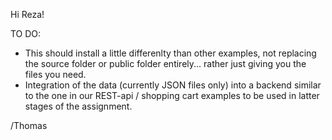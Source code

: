 Hi Reza!

TO DO:
* This should install a little differenlty than other examples, not replacing the source folder or public folder entirely... rather just giving you the files you need.
* Integration of the data (currently JSON files only) into a backend similar to the one in our REST-api / shopping cart examples to be used in latter stages of the assignment.

/Thomas